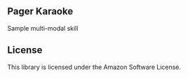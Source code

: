 ## Pager Karaoke

Sample multi-modal skill

## License

This library is licensed under the Amazon Software License.
